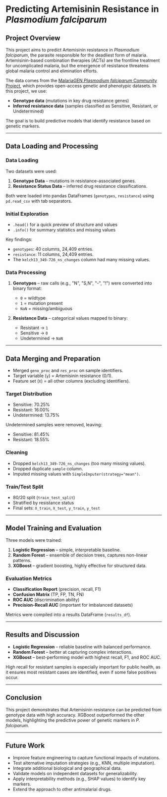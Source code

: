 # Predicting Artemisinin Resistance in *Plasmodium falciparum*

## Project Overview

This project aims to predict Artemisinin resistance in *Plasmodium falciparum*, the parasite responsible for the deadliest form of malaria. Artemisinin-based combination therapies (ACTs) are the frontline treatment for uncomplicated malaria, but the emergence of resistance threatens global malaria control and elimination efforts.

The data comes from the [MalariaGEN *Plasmodium falciparum* Community Project](https://www.malariagen.net/), which provides open-access genetic and phenotypic datasets. In this project, we use:

* **Genotype data** (mutations in key drug resistance genes)
* **Inferred resistance data** (samples classified as Sensitive, Resistant, or Undetermined)

The goal is to build predictive models that identify resistance based on genetic markers.

---

## Data Loading and Processing

### Data Loading

Two datasets were used:

1. **Genotype Data** – mutations in resistance-associated genes.
2. **Resistance Status Data** – inferred drug resistance classifications.

Both were loaded into pandas DataFrames (`genotypes`, `resistance`) using `pd.read_csv` with tab separators.

### Initial Exploration

* `.head()` for a quick preview of structure and values
* `.info()` for summary statistics and missing values

Key findings:

* `genotypes`: 40 columns, 24,409 entries.
* `resistance`: 11 columns, 24,409 entries.
* The `kelch13_349-726_ns_changes` column had many missing values.

### Data Processing

1. **Genotypes** – raw calls (e.g., "N", "S,N", "-", "!") were converted into binary format:

   * `0` = wildtype
   * `1` = mutation present
   * `NaN` = missing/ambiguous

2. **Resistance Data** – categorical values mapped to binary:

   * Resistant → `1`
   * Sensitive → `0`
   * Undetermined → `NaN`

---

## Data Merging and Preparation

* Merged `geno_proc` and `res_proc` on sample identifiers.
* Target variable (`y`) = Artemisinin resistance (0/1).
* Feature set (`X`) = all other columns (excluding identifiers).

### Target Distribution

* Sensitive: 70.25%
* Resistant: 16.00%
* Undetermined: 13.75%

Undetermined samples were removed, leaving:

* Sensitive: 81.45%
* Resistant: 18.55%

### Cleaning

* Dropped `kelch13_349-726_ns_changes` (too many missing values).
* Dropped duplicate `sample` column.
* Imputed missing values with `SimpleImputer(strategy="mean")`.

### Train/Test Split

* 80/20 split (`train_test_split`)
* Stratified by resistance status
* Final sets: `X_train`, `X_test`, `y_train`, `y_test`

---

## Model Training and Evaluation

Three models were trained:

1. **Logistic Regression** – simple, interpretable baseline.
2. **Random Forest** – ensemble of decision trees, captures non-linear patterns.
3. **XGBoost** – gradient boosting, highly effective for structured data.

### Evaluation Metrics

* **Classification Report** (precision, recall, F1)
* **Confusion Matrix** (TP, FP, TN, FN)
* **ROC AUC** (discrimination ability)
* **Precision-Recall AUC** (important for imbalanced datasets)

Metrics were compiled into a results DataFrame (`results_df`).

---

## Results and Discussion

* **Logistic Regression** – reliable baseline with balanced performance.
* **Random Forest** – better at capturing complex interactions.
* **XGBoost** – best-performing model with highest recall, F1, and ROC AUC.

High recall for resistant samples is especially important for public health, as it ensures most resistant cases are identified, even if some false positives occur.

---

## Conclusion

This project demonstrates that Artemisinin resistance can be predicted from genotype data with high accuracy. XGBoost outperformed the other models, highlighting the predictive power of genetic markers in *P. falciparum*.

---

## Future Work

* Improve feature engineering to capture functional impacts of mutations.
* Test alternative imputation strategies (e.g., KNN, multiple imputation).
* Integrate additional biological and geographical data.
* Validate models on independent datasets for generalizability.
* Apply interpretability methods (e.g., SHAP values) to identify key markers.
* Extend the approach to other antimalarial drugs.
